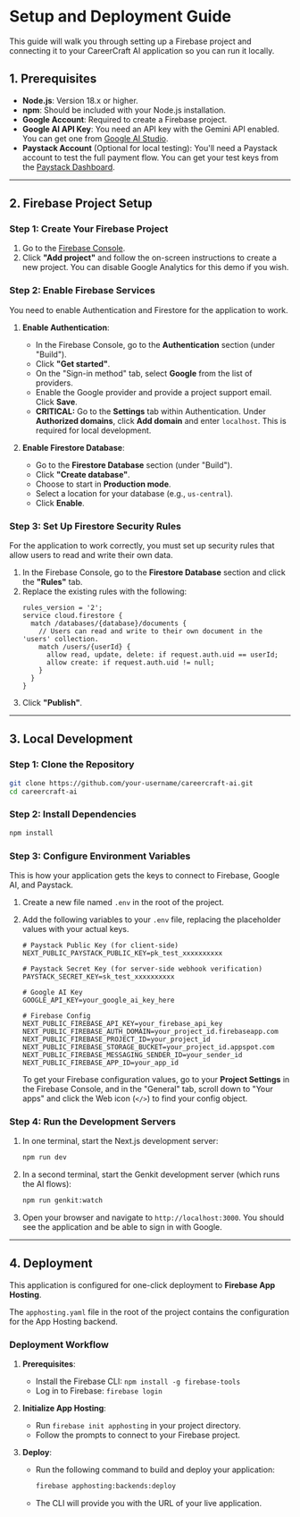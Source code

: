 # Setup and Deployment Guide

This guide will walk you through setting up a Firebase project and connecting it to your CareerCraft AI application so you can run it locally.

## 1. Prerequisites

-   **Node.js**: Version 18.x or higher.
-   **npm**: Should be included with your Node.js installation.
-   **Google Account**: Required to create a Firebase project.
-   **Google AI API Key**: You need an API key with the Gemini API enabled. You can get one from [Google AI Studio](https://aistudio.google.com/app/apikey).
-   **Paystack Account** (Optional for local testing): You'll need a Paystack account to test the full payment flow. You can get your test keys from the [Paystack Dashboard](https://dashboard.paystack.com/).

---

## 2. Firebase Project Setup

### Step 1: Create Your Firebase Project

1.  Go to the [Firebase Console](https://console.firebase.google.com/).
2.  Click **"Add project"** and follow the on-screen instructions to create a new project. You can disable Google Analytics for this demo if you wish.

### Step 2: Enable Firebase Services

You need to enable Authentication and Firestore for the application to work.

1.  **Enable Authentication**:
    -   In the Firebase Console, go to the **Authentication** section (under "Build").
    -   Click **"Get started"**.
    -   On the "Sign-in method" tab, select **Google** from the list of providers.
    -   Enable the Google provider and provide a project support email. Click **Save**.
    -   **CRITICAL:** Go to the **Settings** tab within Authentication. Under **Authorized domains**, click **Add domain** and enter `localhost`. This is required for local development.

2.  **Enable Firestore Database**:
    -   Go to the **Firestore Database** section (under "Build").
    -   Click **"Create database"**.
    -   Choose to start in **Production mode**.
    -   Select a location for your database (e.g., `us-central`).
    -   Click **Enable**.

### Step 3: Set Up Firestore Security Rules

For the application to work correctly, you must set up security rules that allow users to read and write their own data.

1.  In the Firebase Console, go to the **Firestore Database** section and click the **"Rules"** tab.
2.  Replace the existing rules with the following:
    ```
    rules_version = '2';
    service cloud.firestore {
      match /databases/{database}/documents {
        // Users can read and write to their own document in the 'users' collection.
        match /users/{userId} {
          allow read, update, delete: if request.auth.uid == userId;
          allow create: if request.auth.uid != null;
        }
      }
    }
    ```
3.  Click **"Publish"**.

---

## 3. Local Development

### Step 1: Clone the Repository

```bash
git clone https://github.com/your-username/careercraft-ai.git
cd careercraft-ai
```

### Step 2: Install Dependencies

```bash
npm install
```

### Step 3: Configure Environment Variables

This is how your application gets the keys to connect to Firebase, Google AI, and Paystack.

1.  Create a new file named `.env` in the root of the project.
2.  Add the following variables to your `.env` file, replacing the placeholder values with your actual keys.

    ```
    # Paystack Public Key (for client-side)
    NEXT_PUBLIC_PAYSTACK_PUBLIC_KEY=pk_test_xxxxxxxxxx

    # Paystack Secret Key (for server-side webhook verification)
    PAYSTACK_SECRET_KEY=sk_test_xxxxxxxxxx

    # Google AI Key
    GOOGLE_API_KEY=your_google_ai_key_here

    # Firebase Config
    NEXT_PUBLIC_FIREBASE_API_KEY=your_firebase_api_key
    NEXT_PUBLIC_FIREBASE_AUTH_DOMAIN=your_project_id.firebaseapp.com
    NEXT_PUBLIC_FIREBASE_PROJECT_ID=your_project_id
    NEXT_PUBLIC_FIREBASE_STORAGE_BUCKET=your_project_id.appspot.com
    NEXT_PUBLIC_FIREBASE_MESSAGING_SENDER_ID=your_sender_id
    NEXT_PUBLIC_FIREBASE_APP_ID=your_app_id
    ```

    To get your Firebase configuration values, go to your **Project Settings** in the Firebase Console, and in the "General" tab, scroll down to "Your apps" and click the Web icon (`</>`) to find your config object.

### Step 4: Run the Development Servers

1.  In one terminal, start the Next.js development server:
    ```bash
    npm run dev
    ```

2.  In a second terminal, start the Genkit development server (which runs the AI flows):
    ```bash
    npm run genkit:watch
    ```

3.  Open your browser and navigate to `http://localhost:3000`. You should see the application and be able to sign in with Google.

---

## 4. Deployment

This application is configured for one-click deployment to **Firebase App Hosting**.

The `apphosting.yaml` file in the root of the project contains the configuration for the App Hosting backend.

### Deployment Workflow

1.  **Prerequisites**:
    -   Install the Firebase CLI: `npm install -g firebase-tools`
    -   Log in to Firebase: `firebase login`

2.  **Initialize App Hosting**:
    -   Run `firebase init apphosting` in your project directory.
    -   Follow the prompts to connect to your Firebase project.

3.  **Deploy**:
    -   Run the following command to build and deploy your application:
        ```bash
        firebase apphosting:backends:deploy
        ```
    -   The CLI will provide you with the URL of your live application.
